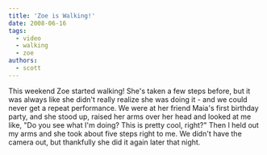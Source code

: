```yaml
---
title: 'Zoe is Walking!'
date: 2008-06-16
tags:
  - video
  - walking
  - zoe
authors:
  - scott
---
```


This weekend Zoe started walking! She's taken a few steps before, but it was always like she didn't really realize she was doing it - and we could never get a repeat performance. We were at her friend Maia's first birthday party, and she stood up, raised her arms over her head and looked at me like, "Do you see what I'm doing? This is pretty cool, right?" Then I held out my arms and she took about five steps right to me. We didn't have the camera out, but thankfully she did it again later that night.
